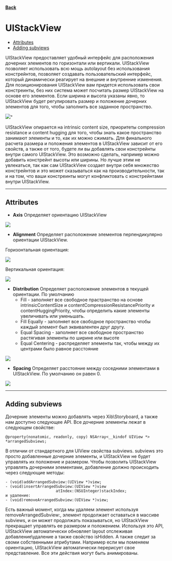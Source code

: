 
 **[Back](https://orientcue.github.io/ios/ "Table of Content")**

# **UIStackView**

- [Attributes](#attributes)
- [Adding subviews](#adding-subviews)

UIStackView предоставляет удобный интерфейс для расположения дочерних элементов по горизонтали или вертикали. UIStackView позволяет использовать всю мощь autolayout без использования констрейнтов, позволяет создавать пользовательский интерфейс, который динамически реагирует на внешние и внутренние изменения. Для позиционирования UIStackView вам придется использовать свои констреинты, без них система может посчитать размер UIStackView на основе его элементов. Если ширина и высота указаны явно, то UIStackView будет регулировать размер и положение дочерних элементов для того, чтобы заполнить все заданное пространство. 


<img src="https://github.com/OrientCue/ios/blob/master/_resources/db5567edf6ad4e358816e47c4dd8c9c1.png?raw=true">"

UIStackView опирается на intrinsic content size, приоритеты compression resistance и content hugging для того, чтобы знать какое пространство занимают элементы и то, как их можно сжимать. 
Для финального расчета размера и положения элементов в UIStackView зависит от его свойств, а также от того, будете ли вы добавлять свои констрейнты внутри самого UIStackView. Это возможно сделать, например можно добавить констрейнт высоты или ширины. Но лучше этим не увлекаться, так как сам UIStackView создает внутри себя множество констрейнтов и это может сказываться как на производительности, так и на том, что ваши констреинты могут конфликтовать с констрейнтами внутри UIStackView. 


* * *

## Attributes 
- **Axis** Определяет ориентацию UIStackView




<img src="https://github.com/OrientCue/ios/blob/master/_resources/95ae54bc783e47a39af957def561ac09.png?raw=true">



- **Alignment**
Определяет расположение элементов перпендикулярно ориентации UIStackView. 

Горизонтальная ориентация:


<img src="https://github.com/OrientCue/ios/blob/master/_resources/48618193c2d34211a24a88ec61e49c89.png?raw=true">

Вертикальная ориентация:



<img src="https://github.com/OrientCue/ios/blob/master/_resources/68b97b21bb524050939df1a9ad463756.png?raw=true">



- **Distribution**
Определяет расположение элементов в текущей ориентации. По умолчанию
	- Fill - заполняет все свободное прастранство на основе intrinsicContentSize и contentCompressionResistancePriority и contentHuggingPriority, чтобы определить какие элементы увеличивать или уменьшать.
	- Fill Equally - заполняет все свободное пространство чтобы каждый элемент был эквивалентен друг другу. 
	- Equal Spacing - заполняет все свободное пространство растягивая элементы по ширине или высоте 
	- Equal Centering - распределяет элементы так, чтобы между их центрами было равное расстояние


<img src="https://github.com/OrientCue/ios/blob/master/_resources/b03ee208a9174bccad6bc37d6cffae3d.png?raw=true">

- **Spacing**
Определяет расстояние между соседними элементами в UIStackView. По умолчанию он равен 0. 


<img src="https://github.com/OrientCue/ios/blob/master/_resources/f6456a3e32df48efa62f5f9695828495.png?raw=true">


* * *

## Adding subviews

Дочерние элементы можно добавлять через Xib\Storyboard, а также нам доступно следующее API.
Все дочерние элементы лежат в следующем свойстве:
```
@property(nonatomic, readonly, copy) NSArray<__kindof UIView *> *arrangedSubviews;
```
В отличии от стандартного для UIView свойства subviews. subviews это просто добавленные дочерние элементы, и UIStackView не будет управлять их положение и размером. Чтобы позволить UIStackView управлять дочерними элементами, добавление должно происходить через следующие методы: 
```objc
- (void)addArrangedSubview:(UIView *)view;
- (void)insertArrangedSubview:(UIView *)view 
                      atIndex:(NSUInteger)stackIndex;
и удаление:
- (void)removeArrangedSubview:(UIView *)view;
```
Есть важный момент, когда мы удаляем элемент используя removeArrangedSubview:, элемент продолжает оставаться в массиве subviews, и он может продолжать показываться, но UIStackView прекращает управлять ее размером и положением. 
Используя это API, UIStackView автоматически обновляет layout отслеживая добавление\удаление а также свойство isHidden. А также следит за своми собственными атрибутами. Например если мы поменяем ориентацию, UIStackView автоматически перерисует свое представление. Все эти действия могут быть анимированы. 





